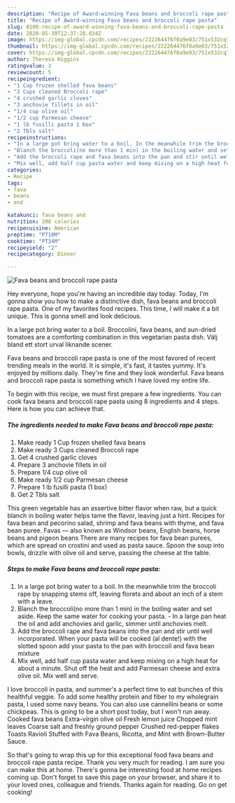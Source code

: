 ```yaml
---
description: "Recipe of Award-winning Fava beans and broccoli rape pasta"
title: "Recipe of Award-winning Fava beans and broccoli rape pasta"
slug: 8100-recipe-of-award-winning-fava-beans-and-broccoli-rape-pasta
date: 2020-05-30T12:37:28.034Z
image: https://img-global.cpcdn.com/recipes/222264476f0a9e03/751x532cq70/fava-beans-and-broccoli-rape-pasta-recipe-main-photo.jpg
thumbnail: https://img-global.cpcdn.com/recipes/222264476f0a9e03/751x532cq70/fava-beans-and-broccoli-rape-pasta-recipe-main-photo.jpg
cover: https://img-global.cpcdn.com/recipes/222264476f0a9e03/751x532cq70/fava-beans-and-broccoli-rape-pasta-recipe-main-photo.jpg
author: Theresa Higgins
ratingvalue: 3
reviewcount: 5
recipeingredient:
- "1 Cup frozen shelled fava beans"
- "3 Cups cleaned Broccoli rape"
- "4 crushed garlic cloves"
- "3 anchovie fillets in oil"
- "1/4 cup olive oil"
- "1/2 cup Parmesan cheese"
- "1 lb fusilli pasta 1 box"
- "2 Tbls salt"
recipeinstructions:
- "In a large pot bring water to a boil. In the meanwhile trim the broccoli rape by snapping stems off, leaving florets and about an inch of a stem with a leave."
- "Blanch the broccoli(no more than 1 min) in the boiling water and set aside. Keep the same water for cooking your pasta. In a large pan heat the oil and add anchovies and garlic, simmer until anchovies melt."
- "Add the broccoli rape and fava beans into the pan and stir until well incorporated. When your pasta will be cooked (al dente!) with the slotted spoon add your pasta to the pan with broccoli and fava bean mixture"
- "Mix well, add half cup pasta water and keep mixing on a high heat for about a minute. Shut off the heat and add Parmesan cheese and extra olive oil. Mix well and serve."
categories:
- Recipe
tags:
- fava
- beans
- and

katakunci: fava beans and 
nutrition: 208 calories
recipecuisine: American
preptime: "PT10M"
cooktime: "PT34M"
recipeyield: "2"
recipecategory: Dinner

---
```



![Fava beans and broccoli rape pasta](https://img-global.cpcdn.com/recipes/222264476f0a9e03/751x532cq70/fava-beans-and-broccoli-rape-pasta-recipe-main-photo.jpg)

Hey everyone, hope you're having an incredible day today. Today, I'm gonna show you how to make a distinctive dish, fava beans and broccoli rape pasta. One of my favorites food recipes. This time, I will make it a bit unique. This is gonna smell and look delicious.

In a large pot bring water to a boil. Broccolini, fava beans, and sun-dried tomatoes are a comforting combination in this vegetarian pasta dish. Välj bland ett stort urval liknande scener.

Fava beans and broccoli rape pasta is one of the most favored of recent trending meals in the world. It is simple, it's fast, it tastes yummy. It's enjoyed by millions daily. They're fine and they look wonderful. Fava beans and broccoli rape pasta is something which I have loved my entire life.


To begin with this recipe, we must first prepare a few ingredients. You can cook fava beans and broccoli rape pasta using 8 ingredients and 4 steps. Here is how you can achieve that.

<!--inarticleads1-->

##### The ingredients needed to make Fava beans and broccoli rape pasta:

1. Make ready 1 Cup frozen shelled fava beans
1. Make ready 3 Cups cleaned Broccoli rape
1. Get 4 crushed garlic cloves
1. Prepare 3 anchovie fillets in oil
1. Prepare 1/4 cup olive oil
1. Make ready 1/2 cup Parmesan cheese
1. Prepare 1 lb fusilli pasta (1 box)
1. Get 2 Tbls salt


This green vegetable has an assertive bitter flavor when raw, but a quick blanch in boiling water helps tame the flavor, leaving just a hint. Recipes for fava bean and pecorino salad, shrimp and fava beans with thyme, and fava bean puree. Favas — also known as Windsor beans, English beans, horse beans and pigeon beans There are many recipes for fava bean purees, which are spread on crostini and used as pasta sauce. Spoon the soup into bowls, drizzle with olive oil and serve, passing the cheese at the table. 

<!--inarticleads2-->

##### Steps to make Fava beans and broccoli rape pasta:

1. In a large pot bring water to a boil. In the meanwhile trim the broccoli rape by snapping stems off, leaving florets and about an inch of a stem with a leave.
1. Blanch the broccoli(no more than 1 min) in the boiling water and set aside. Keep the same water for cooking your pasta. - In a large pan heat the oil and add anchovies and garlic, simmer until anchovies melt.
1. Add the broccoli rape and fava beans into the pan and stir until well incorporated. When your pasta will be cooked (al dente!) with the slotted spoon add your pasta to the pan with broccoli and fava bean mixture
1. Mix well, add half cup pasta water and keep mixing on a high heat for about a minute. Shut off the heat and add Parmesan cheese and extra olive oil. Mix well and serve.


I love broccoli in pasta, and summer&#39;s a perfect time to eat bunches of this healthful veggie. To add some healthy protein and fiber to my wholegrain pasta, I used some navy beans. You can also use cannellini beans or some chickpeas. This is going to be a short post today, but I won&#39;t run away. Cooked fava beans Extra-virgin olive oil Fresh lemon juice Chopped mint leaves Coarse salt and freshly ground pepper Crushed red-pepper flakes Toasts Ravioli Stuffed with Fava Beans, Ricotta, and Mint with Brown-Butter Sauce. 

So that's going to wrap this up for this exceptional food fava beans and broccoli rape pasta recipe. Thank you very much for reading. I am sure you can make this at home. There's gonna be interesting food at home recipes coming up. Don't forget to save this page on your browser, and share it to your loved ones, colleague and friends. Thanks again for reading. Go on get cooking!
